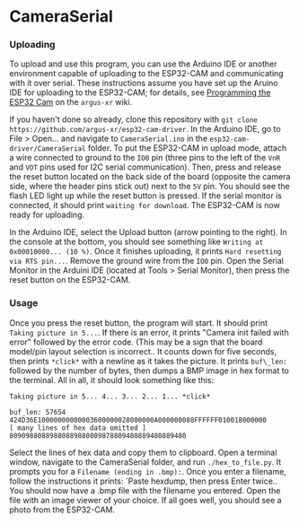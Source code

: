 # CameraSerial

### Uploading
To upload and use this program, you can use the Arduino IDE or another environment capable of uploading to the ESP32-CAM and communicating with it over serial.  These instructions assume you have set up the Aruino IDE for uploading to the ESP32-CAM; for details, see [Programming the ESP32 Cam](https://github.com/argus-xr/argus-xr/wiki/Programming-the-ESP32-Cam) on the `argus-xr` wiki. 

If you haven't done so already, clone this repository with `git clone https://github.com/argus-xr/esp32-cam-driver`. In the Arduino IDE, go to File > Open... and navigate to `CameraSerial.ino` in the `esp32-cam-driver/CameraSerial` folder. To put the ESP32-CAM in upload mode, attach a wire connected to ground to the `IO0` pin (three pins to the left of the `VnR` and `VOT` pins used for I2C serial communication). Then, press and release the reset button located on the back side of the board (opposite the camera side, where the header pins stick out) next to the `5V` pin.  You should see the flash LED light up while the reset button is pressed.  If the serial monitor is connected, it should print `waiting for download`.  The ESP32-CAM is now ready for uploading. 

In the Arduino IDE, select the Upload button (arrow pointing to the right).  In the console at the bottom, you should see something like `Writing at 0x00010000... (10 %)`.  Once it finishes uploading, it prints `Hard resetting via RTS pin...`.  Remove the ground wire from the `IO0` pin.  Open the Serial Monitor in the Arduini IDE (located at Tools > Serial Monitor), then press the reset button on the ESP32-CAM.

### Usage
Once you press the reset button, the program will start. It should print `Taking picture in 5...`. If there is an error, it prints "Camera init failed with error" followed by the error code. (This may be a sign that the board model/pin layout selection is incorrect.. It counts down for five seconds, then prints `*click*` with a newline as it takes the picture. It prints `buf\_len: ` followed by the number of bytes, then dumps a BMP image in hex format to the terminal. All in all, it should look something like this:

```
Taking picture in 5... 4... 3... 2... 1... *click*

buf_len: 57654
424D36E10000000000003600000028000000A000000088FFFFFF010018000000
[ many lines of hex data omitted ]
80909880889880889880809878809480889480889480
```

Select the lines of hex data and copy them to clipboard. Open a terminal window, navigate to the CameraSerial folder, and run `./hex_to_file.py`. It prompts you for a `Filename (ending in .bmp):`. Once you enter a filename, follow the instructions it prints: `Paste hexdump, then press Enter twice.. You should now have a .bmp file with the filename you entered. Open the file with an image viewer of your choice. If all goes well, you should see a photo from the ESP32-CAM. 
